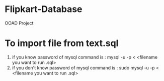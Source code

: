# Flipkart-Database
OOAD Project
# To import file from text.sql  
1. if you know password of mysql command is : mysql -u <username> -p <your databasename > < <filename you want to run .sql>
2. if you don't know password of mysql command is : sudo mysql -u <username> -p <your databasename > < <filename you want to run .sql>
